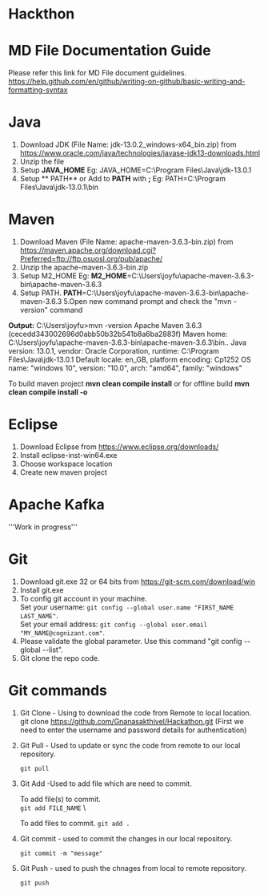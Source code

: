 # Hackthon

# MD File Documentation Guide

Please refer this link for MD File document guidelines.
https://help.github.com/en/github/writing-on-github/basic-writing-and-formatting-syntax


# Java 
1. Download JDK (File Name: jdk-13.0.2_windows-x64_bin.zip) from https://www.oracle.com/java/technologies/javase-jdk13-downloads.html
2. Unzip the file 
3. Setup **JAVA_HOME**
    Eg: JAVA_HOME=C:\Program Files\Java\jdk-13.0.1
4. Setup ** PATH** or Add to **PATH** with **;**
    Eg: PATH=C:\Program Files\Java\jdk-13.0.1\bin

# Maven
1. Download Maven (File Name: 	apache-maven-3.6.3-bin.zip) from https://maven.apache.org/download.cgi?Preferred=ftp://ftp.osuosl.org/pub/apache/
2. Unzip the apache-maven-3.6.3-bin.zip
3. Setup M2_HOME
    Eg: **M2_HOME**=C:\Users\joyfu\apache-maven-3.6.3-bin\apache-maven-3.6.3
4. Setup PATH.
    **PATH**=C:\Users\joyfu\apache-maven-3.6.3-bin\apache-maven-3.6.3
5.Open new command prompt and check the "mvn -version" command

**Output:**
C:\Users\joyfu>mvn -version
Apache Maven 3.6.3 (cecedd343002696d0abb50b32b541b8a6ba2883f)
Maven home: C:\Users\joyfu\apache-maven-3.6.3-bin\apache-maven-3.6.3\bin\..
Java version: 13.0.1, vendor: Oracle Corporation, runtime: C:\Program Files\Java\jdk-13.0.1
Default locale: en_GB, platform encoding: Cp1252
OS name: "windows 10", version: "10.0", arch: "amd64", family: "windows"

To build maven project **mvn clean compile install**  or for offline build **mvn clean compile install -o**


# Eclipse
1. Download Eclipse  from https://www.eclipse.org/downloads/
2. Install eclipse-inst-win64.exe
3. Choose workspace location
4. Create new maven project

# Apache Kafka

'''Work in progress'''

# Git 
1. Download git.exe 32 or 64 bits from https://git-scm.com/download/win
2. Install git.exe
3. To config git account in your machine.\
    Set your username:
        ```git config --global user.name "FIRST_NAME LAST_NAME"```.\
    Set your email address:
        ```git config --global user.email "MY_NAME@cognizant.com"```.
4. Please validate the global parameter. Use  this command "git config  --global --list".
5. Git clone the repo code.

# Git commands

1. Git Clone - Using to download the code from Remote to local location.
    git clone https://github.com/Gnanasakthivel/Hackathon.git (First we need to enter the username and password details for authentication) 
2. Git Pull - Used to update or sync the code from remote to our local repository. 

    ```git pull```
 
3. Git Add -Used to add file which are need to commit.
 
    To add file(s) to commit. \
    ```git add FILE_NAME``` \
 
    To add files to commit.
    ```git add .```
 4. Git commit - used to commit the changes in our local repository.
 
    ```git commit -m "message"```
   
 5. Git Push - used to push the chnages from local to remote repository.
    
    ```git push```
 
 
 
